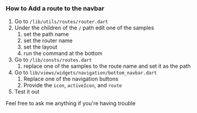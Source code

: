 ### How to Add a route to the navbar
1. Go to `/lib/utils/routes/router.dart`
2. Under the children of the `/` path edit one of the samples
   1. set the path name
   2. set the router name
   3. set the layout
   4. run the command at the bottom
3. Go to `/lib/consts/routes.dart`
   1. replace one of the samples to the route name and set it as the path
4. Go to `lib/views/widgets/navigation/bottom_navbar.dart`
   1. Replace one of the navigation buttons
   2. Provide the `icon`, `activeIcon`, and `route`
5. Test it out

Feel free to ask me anything if you're having trouble